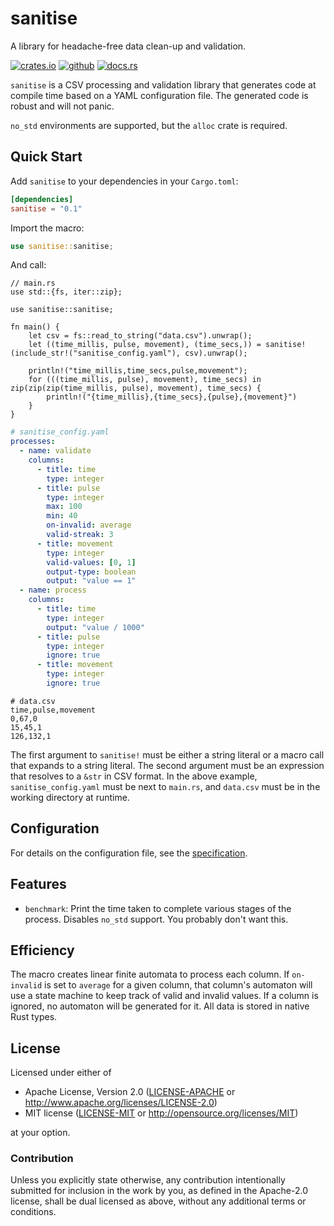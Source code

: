 # sanitise

A library for headache-free data clean-up and validation.

[![crates.io](https://img.shields.io/badge/crates.io-fc8d62?style=for-the-badge&labelColor=555555&logo=rust)](https://crates.io/crates/sanitise) 
[![github](https://img.shields.io/badge/github-8da0cb?style=for-the-badge&labelColor=555555&logo=github)](https://github.com/Spartan2909/rulox)
[![docs.rs](https://img.shields.io/badge/docs.rs-66c2a5?style=for-the-badge&labelColor=555555&logo=docs.rs)](https://docs.rs/sanitise/latest) 

`sanitise` is a CSV processing and validation library that generates code at compile time based on a YAML configuration file. The generated code is robust and will not panic.

`no_std` environments are supported, but the `alloc` crate is required.

## Quick Start

Add `sanitise` to your dependencies in your `Cargo.toml`:
```toml
[dependencies]
sanitise = "0.1"
```

Import the macro:
```rust
use sanitise::sanitise;
```

And call:
```rust,ignore
// main.rs
use std::{fs, iter::zip};

use sanitise::sanitise;

fn main() {
    let csv = fs::read_to_string("data.csv").unwrap();
    let ((time_millis, pulse, movement), (time_secs,)) = sanitise!(include_str!("sanitise_config.yaml"), csv).unwrap();

    println!("time_millis,time_secs,pulse,movement");
    for (((time_millis, pulse), movement), time_secs) in zip(zip(zip(time_millis, pulse), movement), time_secs) {
        println!("{time_millis},{time_secs},{pulse},{movement}")
    }
}
```

```yaml
# sanitise_config.yaml
processes:
  - name: validate
    columns:
      - title: time
        type: integer
      - title: pulse
        type: integer
        max: 100
        min: 40
        on-invalid: average
        valid-streak: 3
      - title: movement
        type: integer
        valid-values: [0, 1]
        output-type: boolean
        output: "value == 1"
  - name: process
    columns:
      - title: time
        type: integer
        output: "value / 1000"
      - title: pulse
        type: integer
        ignore: true
      - title: movement
        type: integer
        ignore: true

```

```csv
# data.csv
time,pulse,movement
0,67,0
15,45,1
126,132,1
```

The first argument to `sanitise!` must be either a string literal or a macro call that expands to a string literal. The second argument must be an expression that resolves to a `&str` in CSV format. In the above example, `sanitise_config.yaml` must be next to `main.rs`, and `data.csv` must be in the working directory at runtime.

## Configuration

For details on the configuration file, see the [specification](https://github.com/Spartan2909/sanitise/blob/main/configuration.md).

## Features

- `benchmark`: Print the time taken to complete various stages of the process. Disables `no_std` support. You probably don't want this.

## Efficiency
The macro creates linear finite automata to process each column. If `on-invalid` is set to `average` for a given column, that column's automaton will use a state machine to keep track of valid and invalid values. If a column is ignored, no automaton will be generated for it. All data is stored in native Rust types.

## License

Licensed under either of

 * Apache License, Version 2.0 ([LICENSE-APACHE](LICENSE-APACHE) or http://www.apache.org/licenses/LICENSE-2.0)
 * MIT license ([LICENSE-MIT](LICENSE-MIT) or http://opensource.org/licenses/MIT)

at your option.

### Contribution

Unless you explicitly state otherwise, any contribution intentionally submitted
for inclusion in the work by you, as defined in the Apache-2.0 license, shall be dual licensed as above, without any
additional terms or conditions.
